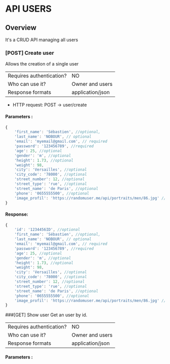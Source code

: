 # API USERS

## Overview
It's a CRUD  API managing all users

### [POST] Create user
Allows the creation of a single user

|                              |                         |
|------------------------------|-------------------------|
| Requires authentication?     | NO                      |
| Who can use it?              | Owner and users         |
| Response formats             | application/json        |


* HTTP request: POST -> user/create


#### Parameters :
```javascript
{
    'first_name': 'Sébastien', //optional,
    'last_name': 'NOBOUR', // optional
    'email': 'myemail@gmail.com', // required
    'password': '123456789', //required
    'age': 25, //optional
    'gender': 'm', //optional
    'height': 1.73, //optional
    'weight': 98,
    'city': 'Versailles', //optional
    'city_code': '78000', //optional
    'street_number': 12, //optional
    'street_type': 'rue', //optional
    'street_name': 'de Paris', //optional
    'phone': '0655555500', //optional
    'image_profil': 'https://randomuser.me/api/portraits/men/86.jpg' //optional
}

```


#### Response: 

```javascript
{
    'id': '1234456ID', //optional
    'first_name': 'Sébastien', //optional,
    'last_name': 'NOBOUR', // optional
    'email': 'myemail@gmail.com', // required
    'password': '123456789', //required
    'age': 25, //optional
    'gender': 'm', //optional
    'height': 1.73, //optional
    'weight': 98,
    'city': 'Versailles', //optional
    'city_code': '78000', //optional
    'street_number': 12, //optional
    'street_type': 'rue', //optional
    'street_name': 'de Paris', //optional
    'phone': '0655555500', //optional
    'image_profil': 'https://randomuser.me/api/portraits/men/86.jpg' //optional
}

```

###[GET] Show user
Get an user by id.

|                              |                         |
|------------------------------|-------------------------|
| Requires authentication?     | NO                      |
| Who can use it?              | Owner and users         |
| Response formats             | application/json        |

#### Parameters :
```javascript
```
